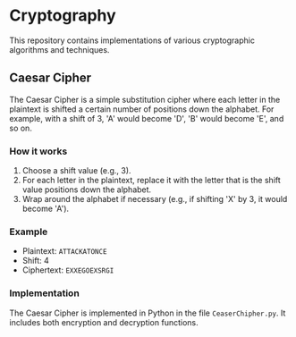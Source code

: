 # Cryptography

This repository contains implementations of various cryptographic algorithms and techniques.

## Caesar Cipher

The Caesar Cipher is a simple substitution cipher where each letter in the plaintext is shifted a certain number of positions down the alphabet. For example, with a shift of 3, 'A' would become 'D', 'B' would become 'E', and so on.

### How it works

1.  Choose a shift value (e.g., 3).
2.  For each letter in the plaintext, replace it with the letter that is the shift value positions down the alphabet.
3.  Wrap around the alphabet if necessary (e.g., if shifting 'X' by 3, it would become 'A').

### Example

*   Plaintext: `ATTACKATONCE`
*   Shift: 4
*   Ciphertext: `EXXEGOEXSRGI`

### Implementation

The Caesar Cipher is implemented in Python in the file `CeaserChipher.py`.  It includes both encryption and decryption functions.
